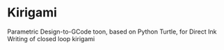 # Kirigami
Parametric Design-to-GCode toon, based on Python Turtle, for Direct Ink Writing of closed loop kirigami
